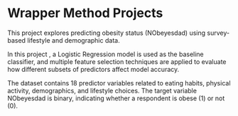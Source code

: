# Wrapper Method Projects
This project explores predicting obesity status (NObeyesdad) using survey-based lifestyle and demographic data.

In this project , a Logistic Regression model is used as the baseline classifier, and multiple feature selection techniques are applied to evaluate how different subsets of predictors affect model accuracy.

The dataset contains 18 predictor variables related to eating habits, physical activity, demographics, and lifestyle choices. The target variable NObeyesdad is binary, indicating whether a respondent is obese (1) or not (0).
